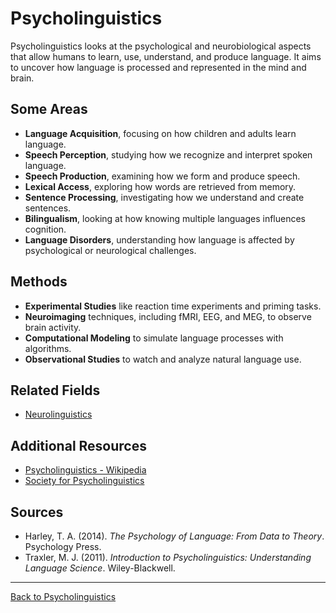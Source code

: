 # Psycholinguistics

Psycholinguistics looks at the psychological and neurobiological aspects that allow humans to learn, use, understand, and produce language. It aims to uncover how language is processed and represented in the mind and brain.

## Some Areas

- **Language Acquisition**, focusing on how children and adults learn language.
- **Speech Perception**, studying how we recognize and interpret spoken language.
- **Speech Production**, examining how we form and produce speech.
- **Lexical Access**, exploring how words are retrieved from memory.
- **Sentence Processing**, investigating how we understand and create sentences.
- **Bilingualism**, looking at how knowing multiple languages influences cognition.
- **Language Disorders**, understanding how language is affected by psychological or neurological challenges.

## Methods

- **Experimental Studies** like reaction time experiments and priming tasks.
- **Neuroimaging** techniques, including fMRI, EEG, and MEG, to observe brain activity.
- **Computational Modeling** to simulate language processes with algorithms.
- **Observational Studies** to watch and analyze natural language use.

## Related Fields

- [Neurolinguistics](Neurolinguistics.md)


## Additional Resources

- [Psycholinguistics - Wikipedia](https://en.wikipedia.org/wiki/Psycholinguistics)
- [Society for Psycholinguistics](https://www.psycholinguistics.org/)

## Sources

- Harley, T. A. (2014). *The Psychology of Language: From Data to Theory*. Psychology Press.
- Traxler, M. J. (2011). *Introduction to Psycholinguistics: Understanding Language Science*. Wiley-Blackwell.

---

[Back to Psycholinguistics](README.md)

